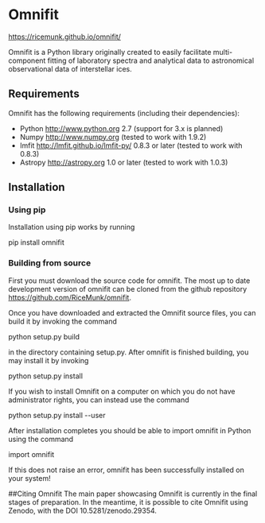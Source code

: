 # Omnifit
https://ricemunk.github.io/omnifit/

Omnifit is a Python library originally created to easily facilitate multi-component fitting of laboratory spectra and analytical data to astronomical observational data of interstellar ices.

## Requirements
Omnifit has the following requirements (including their dependencies):
 * Python <http://www.python.org> 2.7 (support for 3.x is planned)
 * Numpy <http://www.numpy.org> (tested to work with 1.9.2)
 * lmfit <http://lmfit.github.io/lmfit-py/> 0.8.3 or later (tested to work with 0.8.3)
 * Astropy <http://astropy.org> 1.0 or later (tested to work with 1.0.3)

## Installation
### Using pip
Installation using pip works by running

  pip install omnifit

### Building from source
First you must download the source code for omnifit.
The most up to date development version of omnifit can be cloned from the github repository <https://github.com/RiceMunk/omnifit>.

Once you have downloaded and extracted the Omnifit source files, you can build it by invoking the command

  python setup.py build

in the directory containing setup.py. After omnifit is finished building, you may install it by invoking

  python setup.py install

If you wish to install Omnifit on a computer on which you do not have administrator rights, you can instead use the command

  python setup.py install --user

After installation completes you should be able to import omnifit in Python using the command

  import omnifit

If this does not raise an error, omnifit has been successfully installed on your system!

##Citing Omnifit
The main paper showcasing Omnifit is currently in the final stages of preparation. In the meantime, it is possible to cite Omnifit using Zenodo, with the DOI 10.5281/zenodo.29354.
